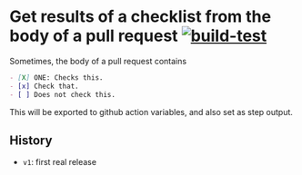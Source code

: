 # Get results of a checklist from the body of a pull request [![build-test](https://github.com/JJ/pull-request-checks-action/actions/workflows/test.yml/badge.svg)](https://github.com/JJ/pull-request-checks-action/actions/workflows/test.yml)

Sometimes, the body of a pull request contains

```markdown
- [X] ONE: Checks this.
- [x] Check that.
- [ ] Does not check this.
```

This will be exported to github action variables, and also set as step output.

## History

* `v1`: first real release
